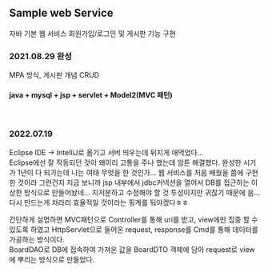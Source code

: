 ## Sample web Service
자바 기본 웹 서비스
회원가입/로그인 및 게시판 기능 구현

### 2021.08.29 완성
MPA 방식, 게시판 개념 CRUD

#### java + mysql + jsp + servlet + Model2(MVC 패턴)
<br>

### 2022.07.19
Eclipse IDE -> IntelliJ로 옮기고 서버 띄우는데 뒤지게 애먹었다...<br>
Eclipse에선 잘 작동되던 것이 왜이리 고통을 주나 했는데 암튼 해결했다.
완성한 시기가 1년이 다 되가는데 나는 여태 무엇을 한 것인가...
웹 서비스를 처음 배웠을 쯤에 구현한 것이라 그런건지 지금 보니까 jsp 내부에서 jdbc커넥션을 열어서 DB를 접근하는 이상한 방식으로 만들어놨네...
지저분하고 수정해야 할 것 투성이지만 귀찮기 때문에 음...다시 만드는게 차라리 효율적일 것이라는 핑계를 둬야겠다ㅎㅎ


간단하게 설명하면 MVC패턴으로 Controller를 통해 uri를 받고, view에만 집중 할 수 있도록 하였고 
HttpServlet으로 들어온 request, response를 Cmd를 통해 데이터를 가공하는 방식이다.<br>
BoardDAO로 DB에 접속하여 가져온 값을 BoardDTO 객체에 담아 request로 view에 뿌리는 방식으로 만들었다.




